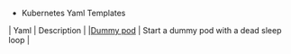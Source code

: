 - Kubernetes Yaml Templates

| Yaml | Description |
|[Dummy pod]() | Start a dummy pod with a dead sleep loop |

